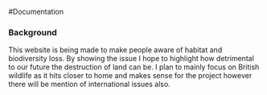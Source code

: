 #Documentation
### Background

This website is being made to make people aware of habitat and biodiversity loss. By showing the issue I hope to highlight how detrimental to our future the destruction of land can be. I plan to mainly focus on British wildlife as it hits closer to home and makes sense for the project however there will be mention of international issues also.